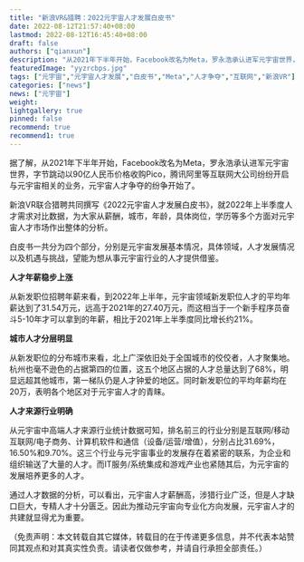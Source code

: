 ```yaml
---
title: "新浪VR&猎聘：2022元宇宙人才发展白皮书"
date: 2022-08-12T21:57:40+08:00
lastmod: 2022-08-12T16:45:40+08:00
draft: false
authors: ["qianxun"]
description: "从2021年下半年开始，Facebook改名为Meta，罗永浩承认进军元宇宙世界，字节跳动以90亿人民币价格收购Pico，腾讯阿里等互联网大公司纷纷开启与元宇宙相关的业务，元宇宙人才争夺的纷争开始了。"
featuredImage: "yyzrcbps.jpg"
tags: ["元宇宙","元宇宙人才发展","白皮书","Meta","人才争夺","互联网","新浪VR"]
categories: ["news"]
news: ["元宇宙"]
weight: 
lightgallery: true
pinned: false
recommend: true
recommend1: true
---
```


据了解，从2021年下半年开始，Facebook改名为Meta，罗永浩承认进军元宇宙世界，字节跳动以90亿人民币价格收购Pico，腾讯阿里等互联网大公司纷纷开启与元宇宙相关的业务，元宇宙人才争夺的纷争开始了。

新浪VR联合猎聘共同撰写《2022元宇宙人才发展白皮书》，就2022年上半季度人才需求对比数据，为大家从薪酬，城市，年龄，具体岗位，学历等多个方面对元宇宙人才市场作出整体的分析。

白皮书一共分为四个部分，分别是元宇宙发展基本情况，具体领域，人才发展情况以及机遇与挑战，望能为想从事元宇宙行业的人才提供借鉴。

**人才年薪稳步上涨**

从新发职位招聘年薪来看，到2022年上半年，元宇宙领域新发职位人才的平均年薪达到了31.54万元，远高于2021年的27.40万元，而这相当于一个新手程序员奋斗5-10年才可以拿到的年薪，相比于2021年上半季度同比增长约21%。

**城市人才分层明显**

从新发职位的分布城市来看，北上广深依旧处于全国城市的佼佼者，人才聚集地。杭州也毫不逊色的占据第四的位置，这五个地区占据的人才总量达到了68%，明显远超其他城市，第一梯队仍是人才钟爱的地区。同时新发职位的平均年薪均在20万，表明各个地区对于元宇宙人才的青睐。

 **人才来源行业明确**

从元宇宙中高端人才来源行业统计数据可知，排名前三的行业分别是互联网/移动互联网/电子商务、计算机软件和通信（设备/运营/增值），分别占比31.69%，16.50%和9.70%。这三个行业与元宇宙事业的发展存在着紧密的联系，为企业和组织输送了大量的人才。而IT服务/系统集成和游戏产业也紧随其后，为元宇宙的发展培养更多的人才。

通过人才数据的分析，可以看出，元宇宙人才薪酬高，涉猎行业广泛，但是人才缺口巨大，专精人才十分匮乏。因此为推动元宇宙向专业化方向发展，元宇宙人才的共建就显得尤为重要。

（免责声明：本文转载自其它媒体，转载目的在于传递更多信息，并不代表本站赞同其观点和对其真实性负责。请读者仅做参考，并请自行承担全部责任。）